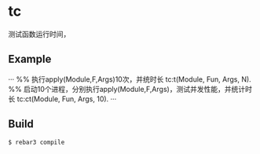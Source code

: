 tc
=====

测试函数运行时间，

Example
-----
···
%% 执行apply(Module,F,Args)10次，并统时长
tc:t(Module, Fun, Args, N).
%% 启动10个进程，分别执行apply(Module,F,Args)，测试并发性能，并统计时长
tc:ct(Module, Fun, Args, 10).
···

Build
-----

    $ rebar3 compile
